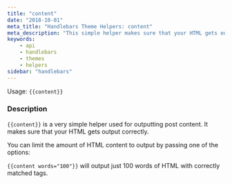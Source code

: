 ```yaml
---
title: "content"
date: "2018-10-01"
meta_title: "Handlebars Theme Helpers: content"
meta_description: "This simple helper makes sure that your HTML gets output correctly. Read more about working with Ghost themes! 👻"
keywords:
    - api
    - handlebars
    - themes
    - helpers
sidebar: "handlebars"
---
```


Usage: `{{content}}`

### Description

`{{content}}` is a very simple helper used for outputting post content. It makes sure that your HTML gets output correctly.

You can limit the amount of HTML content to output by passing one of the options:

`{{content words="100"}}` will output just 100 words of HTML with correctly matched tags.
